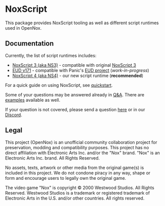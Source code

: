 # NoxScript

This package provides NoxScript tooling as well as different script runtimes used in OpenNox.

## Documentation

Currently, the list of script runtimes includes:

- [NoxScript 3 (aka NS3)](https://pkg.go.dev/github.com/opennox/noxscript/ns/v3) - compatible with original [NoxScript 3](https://noxtools.github.io/noxscript/)
- [EUD v171](https://pkg.go.dev/github.com/opennox/noxscript/eud/v171) - compatible with Panic's [EUD project](https://gitlab.com/happysoft3/eud-maps-project/-/tree/master/eud_project/libs) (*work-in-progress*)
- [NoxScript 4 (aka NS4)](https://pkg.go.dev/github.com/opennox/noxscript/ns/v4) - our new script runtime (**recommended**)

For a quick guide on using NoxScript, see [quickstart](./docs/quickstart.md).

Some of your questions may be answered already in [Q&A](./docs/questions-and-answers.md).
There are [examples](./examples) available as well.

If your question is not covered, please send a question [here](https://github.com/opennox/noxscript/discussions/new?category=q-a)
or in our [Discord](https://discord.gg/HgDUeXhAyW).

## Legal

This project (OpenNox) is an unofficial community collaboration project for preservation, modding and compatibility purposes.
This project has no direct affiliation with Electronic Arts Inc. and/or the "Nox" brand. "Nox" is an Electronic Arts Inc. brand. All Rights Reserved.

No assets, texts, artwork or other media from the original game(s) is included in this project.
We do not condone piracy in any way, shape or form and encourage users to legally own the original game.

The video game "Nox" is copyright © 2000 Westwood Studios. All Rights Reserved.
Westwood Studios is a trademark or registered trademark of Electronic Arts in the U.S. and/or other countries. All rights reserved.